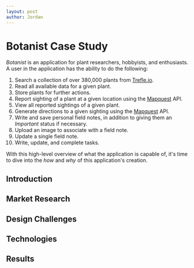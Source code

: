 ```yaml
---
layout: post
author: Jordan
---
```

# Botanist Case Study

*Botanist* is an application for plant researchers, hobbyists, and enthusiasts. A user in the application has the ability to do the following:

1. Search a collection of over 380,000 plants from [Trefle.io](https://trefle.io/).
2. Read all available data for a given plant.
3. Store plants for further actions.
4. Report sighting of a plant at a given location using the [Mapquest](https://developer.mapquest.com/) API.
5. View all reported sightings of a given plant.
6. Generate directions to a given sighting using the [Mapquest](https://developer.mapquest.com/) API.
7. Write and save personal field notes, in addition to giving them an *Important* status if necessary.
8. Upload an image to associate with a field note.
9. Update a single field note.
10. Write, update, and complete tasks.

With this high-level overview of what the application is capable of, it's time to dive into the *how* and *why* of this application's creation.

## Introduction

## Market Research

## Design Challenges

## Technologies

## Results

